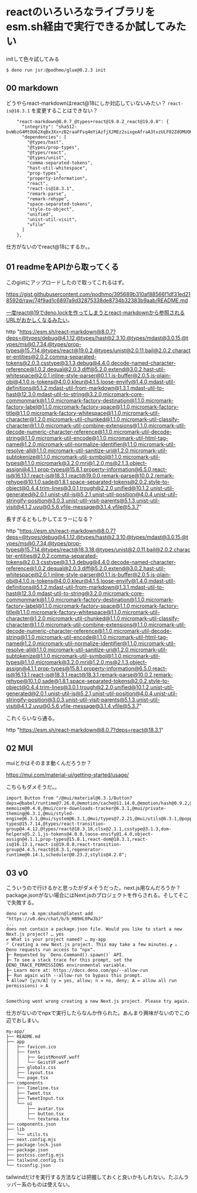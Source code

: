 # reactのいろいろなライブラリをesm.sh経由で実行できるか試してみたい

initして色々試してみる

```console
$ deno run jsr:@podhmo/glue@0.2.3 init
```

## 00 markdown

どうやらreact-markdownはreact@18にしか対応していないみたい？ `react-is@18.3.1` を変更することはできない？

```
    "react-markdown@8.0.7_@types+react@19.0.2_react@19.0.0": {
      "integrity": "sha512-bvWbzG4MtOU62XqBx3Xx+zB2raaFFsq4mYiAzfjXJMEz2sixgeAfraA3tvzULF02ZdOMUOKTBFFaZJDDrq+BJQ==",
      "dependencies": [
        "@types/hast",
        "@types/prop-types",
        "@types/react",
        "@types/unist",
        "comma-separated-tokens",
        "hast-util-whitespace",
        "prop-types",
        "property-information",
        "react",
        "react-is@18.3.1",
        "remark-parse",
        "remark-rehype",
        "space-separated-tokens",
        "style-to-object",
        "unified",
        "unist-util-visit",
        "vfile"
      ]
    },
```

仕方がないのでreact@18にするか。。

## 01 readmeをAPIから取ってくる

このgistにアップロードしたので取ってこれるはず。

https://gist.githubusercontent.com/podhmo/395689b310af88566f1df31ed218592d/raw/74f9ad1c6897a9d32875338de8734b32383b9aab/README.md


一度react@19でdeno.lockを作ってしまうとreact-markdownから参照されるURLがおかしくなるみたい。

http "https://esm.sh/react-markdown@8.0.7?deps=@types/debug@4.1.12,@types/hast@2.3.10,@types/mdast@3.0.15,@types/ms@0.7.34,@types/prop-types@15.7.14,@types/react@19.0.2,@types/unist@2.0.11,bail@2.0.2,character-entities@2.0.2,comma-separated-tokens@2.0.3,csstype@3.1.3,debug@4.4.0,decode-named-character-reference@1.0.2,dequal@2.0.3,diff@5.2.0,extend@3.0.2,hast-util-whitespace@2.0.1,inline-style-parser@0.1.1,is-buffer@2.0.5,is-plain-obj@4.1.0,js-tokens@4.0.0,kleur@4.1.5,loose-envify@1.4.0,mdast-util-definitions@5.1.2,mdast-util-from-markdown@1.3.1,mdast-util-to-hast@12.3.0,mdast-util-to-string@3.2.0,micromark-core-commonmark@1.1.0,micromark-factory-destination@1.1.0,micromark-factory-label@1.1.0,micromark-factory-space@1.1.0,micromark-factory-title@1.1.0,micromark-factory-whitespace@1.1.0,micromark-util-character@1.2.0,micromark-util-chunked@1.1.0,micromark-util-classify-character@1.1.0,micromark-util-combine-extensions@1.1.0,micromark-util-decode-numeric-character-reference@1.1.0,micromark-util-decode-string@1.1.0,micromark-util-encode@1.1.0,micromark-util-html-tag-name@1.2.0,micromark-util-normalize-identifier@1.1.0,micromark-util-resolve-all@1.1.0,micromark-util-sanitize-uri@1.2.0,micromark-util-subtokenize@1.1.0,micromark-util-symbol@1.1.0,micromark-util-types@1.1.0,micromark@3.2.0,mri@1.2.0,ms@2.1.3,object-assign@4.1.1,prop-types@15.8.1,property-information@6.5.0,react-is@16.13.1,react-is@18.3.1,react@19.0.0,remark-parse@10.0.2,remark-rehype@10.1.0,sade@1.8.1,space-separated-tokens@2.0.2,style-to-object@0.4.4,trim-lines@3.0.1,trough@2.2.0,unified@10.1.2,unist-util-generated@2.0.1,unist-util-is@5.2.1,unist-util-position@4.0.4,unist-util-stringify-position@3.0.3,unist-util-visit-parents@5.1.3,unist-util-visit@4.1.2,uvu@0.5.6,vfile-message@3.1.4,vfile@5.3.7"

長すぎるともしかしてエラーになる？

http "https://esm.sh/react-markdown@8.0.7?deps=@types/debug@4.1.12,@types/hast@2.3.10,@types/mdast@3.0.15,@types/ms@0.7.34,@types/prop-types@15.7.14,@types/react@18.3.18,@types/unist@2.0.11,bail@2.0.2,character-entities@2.0.2,comma-separated-tokens@2.0.3,csstype@3.1.3,debug@4.4.0,decode-named-character-reference@1.0.2,dequal@2.0.3,diff@5.2.0,extend@3.0.2,hast-util-whitespace@2.0.1,inline-style-parser@0.1.1,is-buffer@2.0.5,is-plain-obj@4.1.0,js-tokens@4.0.0,kleur@4.1.5,loose-envify@1.4.0,mdast-util-definitions@5.1.2,mdast-util-from-markdown@1.3.1,mdast-util-to-hast@12.3.0,mdast-util-to-string@3.2.0,micromark-core-commonmark@1.1.0,micromark-factory-destination@1.1.0,micromark-factory-label@1.1.0,micromark-factory-space@1.1.0,micromark-factory-title@1.1.0,micromark-factory-whitespace@1.1.0,micromark-util-character@1.2.0,micromark-util-chunked@1.1.0,micromark-util-classify-character@1.1.0,micromark-util-combine-extensions@1.1.0,micromark-util-decode-numeric-character-reference@1.1.0,micromark-util-decode-string@1.1.0,micromark-util-encode@1.1.0,micromark-util-html-tag-name@1.2.0,micromark-util-normalize-identifier@1.1.0,micromark-util-resolve-all@1.1.0,micromark-util-sanitize-uri@1.2.0,micromark-util-subtokenize@1.1.0,micromark-util-symbol@1.1.0,micromark-util-types@1.1.0,micromark@3.2.0,mri@1.2.0,ms@2.1.3,object-assign@4.1.1,prop-types@15.8.1,property-information@6.5.0,react-is@16.13.1,react-is@18.3.1,react@18.3.1,remark-parse@10.0.2,remark-rehype@10.1.0,sade@1.8.1,space-separated-tokens@2.0.2,style-to-object@0.4.4,trim-lines@3.0.1,trough@2.2.0,unified@10.1.2,unist-util-generated@2.0.1,unist-util-is@5.2.1,unist-util-position@4.0.4,unist-util-stringify-position@3.0.3,unist-util-visit-parents@5.1.3,unist-util-visit@4.1.2,uvu@0.5.6,vfile-message@3.1.4,vfile@5.3.7"

これくらいなら通る。

http "https://esm.sh/react-markdown@8.0.7?deps=react@18.3.1"

## 02 MUI

muiとかはそのまま動くんだろうか？

https://mui.com/material-ui/getting-started/usage/

こちらもダメそうだ。。

```
import Button from "/@mui/material@6.3.1/Button?deps=@babel/runtime@7.26.0,@emotion/cache@11.14.0,@emotion/hash@0.9.2,@emotion/memoize@0.9.0,@emotion/serialize@1.3.3,@emotion/sheet@1.4.0,@emotion/unitless@0.10.0,@emotion/utils@1.4.2,@emotion/weak-memoize@0.4.0,@mui/core-downloads-tracker@6.3.1,@mui/private-theming@6.3.1,@mui/styled-engine@6.3.1,@mui/system@6.3.1,@mui/types@7.2.21,@mui/utils@6.3.1,@popperjs/core@2.11.8,@types/prop-types@15.7.14,@types/react-transition-group@4.4.12,@types/react@18.3.18,clsx@2.1.1,csstype@3.1.3,dom-helpers@5.2.1,js-tokens@4.0.0,loose-envify@1.4.0,object-assign@4.1.1,prop-types@15.8.1,react-dom@18.3.1,react-is@16.13.1,react-is@19.0.0,react-transition-group@4.4.5,react@18.3.1,regenerator-runtime@0.14.1,scheduler@0.23.2,stylis@4.2.0";
```


## 03 v0

こういうので行けるかと思ったがダメそうだった。next.js用なんだろうか？ package.jsonがない場合にはNext.jsのプロジェクトを作らされる。そしてそこで失敗する。

```
deno run -A npm:shadcn@latest add "https://v0.dev/chat/b/b_HB9HL0PwJbJ"
...
does not contain a package.json file. Would you like to start a new Next.js project? … yes
✔ What is your project named? … my-app
⠋ Creating a new Next.js project. This may take a few minutes.┏ ⚠️  Deno requests run access to "npx".
┠─ Requested by `Deno.Command().spawn()` API.
┠─ To see a stack trace for this prompt, set the DENO_TRACE_PERMISSIONS environmental variable.
┠─ Learn more at: https://docs.deno.com/go/--allow-run
┠─ Run again with --allow-run to bypass this prompt.
┗ Allow? [y/n/A] (y = yes, allow; n = no, deny; A = allow all run permissions) > A


Something went wrong creating a new Next.js project. Please try again.
```

仕方がないのでnpxで実行したらなんか作られた。あんまり興味がないのでこの辺でおしまい。

```
my-app/
├── README.md
├── app
│   ├── favicon.ico
│   ├── fonts
│   │   ├── GeistMonoVF.woff
│   │   └── GeistVF.woff
│   ├── globals.css
│   ├── layout.tsx
│   └── page.tsx
├── components
│   ├── Timeline.tsx
│   ├── Tweet.tsx
│   ├── TweetInput.tsx
│   └── ui
│       ├── avatar.tsx
│       ├── button.tsx
│       └── textarea.tsx
├── components.json
├── lib
│   └── utils.ts
├── next.config.mjs
├── package-lock.json
├── package.json
├── postcss.config.mjs
├── tailwind.config.ts
└── tsconfig.json
```

tailwindだけを実行する方法などは把握しておくと良いかもしれない。たぶんラッパー系のものは使えない。

